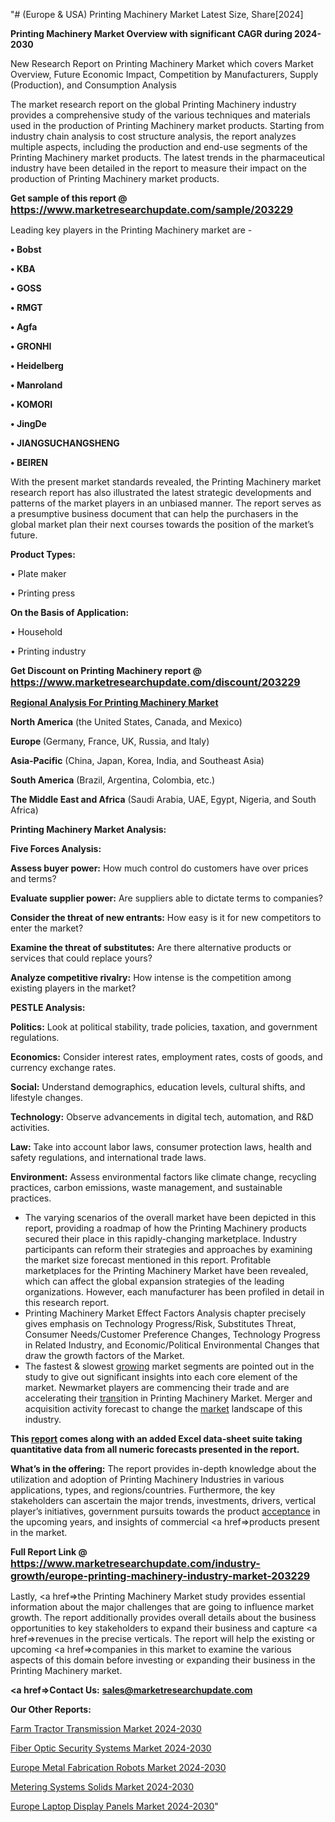 "# (Europe & USA) Printing Machinery Market Latest Size, Share[2024]

<strong>Printing Machinery Market Overview with significant CAGR during 2024-2030</strong>

New Research Report on Printing Machinery Market which covers Market Overview, Future Economic Impact, Competition by Manufacturers, Supply (Production), and Consumption Analysis

The market research report on the global Printing Machinery industry provides a comprehensive study of the various techniques and materials used in the production of Printing Machinery market products. Starting from industry chain analysis to cost structure analysis, the report analyzes multiple aspects, including the production and end-use segments of the Printing Machinery market products. The latest trends in the pharmaceutical industry have been detailed in the report to measure their impact on the production of Printing Machinery market products.

<strong>Get sample of this report @ <a href=https://www.marketresearchupdate.com/sample/203229><font size=3 color=#0000ff>https://www.marketresearchupdate.com/sample/203229</font></a></strong>

Leading key players in the Printing Machinery market are -

<strong>• Bobst

• KBA

• GOSS

• RMGT

• Agfa

• GRONHI

• Heidelberg

• Manroland

• KOMORI

• JingDe

• JIANGSUCHANGSHENG

• BEIREN</strong>

With the present market standards revealed, the Printing Machinery market research report has also illustrated the latest strategic developments and patterns of the market players in an unbiased manner. The report serves as a presumptive business document that can help the purchasers in the global market plan their next courses towards the position of the market’s future.

<strong>Product Types:</strong>

• Plate maker

• Printing press

<strong>On the Basis of Application:</strong>

• Household

• Printing industry

<strong>Get Discount on Printing Machinery report @ <a href=https://www.marketresearchupdate.com/discount/203229><font size=3 color=#0000ff>https://www.marketresearchupdate.com/discount/203229</font></a></strong>

<strong><u><b>Regional Analysis For Printing Machinery Market</b></u></strong>

<strong><b>North America</b></strong> (the United States, Canada, and Mexico)

<strong><b>Europe </b></strong>(Germany, France, UK, Russia, and Italy)

<strong><b>Asia-Pacific</b></strong> (China, Japan, Korea, India, and Southeast Asia)

<strong><b>South America</b></strong> (Brazil, Argentina, Colombia, etc.)

<strong><b>The Middle East and Africa</b></strong> (Saudi Arabia, UAE, Egypt, Nigeria, and South Africa)

<strong>Printing Machinery Market Analysis:</strong>

<strong>Five Forces Analysis:</strong>

<strong>Assess buyer power:</strong> How much control do customers have over prices and terms?

<strong>Evaluate supplier power:</strong> Are suppliers able to dictate terms to companies?

<strong>Consider the threat of new entrants:</strong> How easy is it for new competitors to enter the market?

<strong>Examine the threat of substitutes:</strong> Are there alternative products or services that could replace yours?

<strong>Analyze competitive rivalry:</strong> How intense is the competition among existing players in the market?

<strong>PESTLE Analysis:</strong>

<strong>Politics:</strong> Look at political stability, trade policies, taxation, and government regulations.

<strong>Economics:</strong> Consider interest rates, employment rates, costs of goods, and currency exchange rates.

<strong>Social:</strong> Understand demographics, education levels, cultural shifts, and lifestyle changes.

<strong>Technology:</strong> Observe advancements in digital tech, automation, and R&D activities.

<strong>Law:</strong> Take into account labor laws, consumer protection laws, health and safety regulations, and international trade laws.

<strong>Environment:</strong> Assess environmental factors like climate change, recycling practices, carbon emissions, waste management, and sustainable practices.

<ul>
  <li>The varying scenarios of the overall market have been depicted in this report, providing a roadmap of how the Printing Machinery products secured their place in this rapidly-changing marketplace. Industry participants can reform their strategies and approaches by examining the market size forecast mentioned in this report. Profitable marketplaces for the Printing Machinery Market have been revealed, which can affect the global expansion strategies of the leading organizations. However, each manufacturer has been profiled in detail in this research report.</li>
  <li>Printing Machinery Market Effect Factors Analysis chapter precisely gives emphasis on Technology Progress/Risk, Substitutes Threat, Consumer Needs/Customer Preference Changes, Technology Progress in Related Industry, and Economic/Political Environmental Changes that draw the growth factors of the Market.</li>
  <li>The fastest &amp; slowest <a href=ASDF991299>growing</a> market segments are pointed out in the study to give out significant insights into each core element of the market. Newmarket players are commencing their trade and are accelerating their <a href=>trans</a>ition in Printing Machinery Market. Merger and acquisition activity forecast to change the <a href=>market</a> landscape of this industry.</li>
</ul>
<strong>This <a href=>report</a> comes along with an added Excel data-sheet suite taking quantitative data from all numeric forecasts presented in the report.</strong>

<strong>What’s in the offering:</strong> The report provides in-depth knowledge about the utilization and adoption of Printing Machinery Industries in various applications, types, and regions/countries. Furthermore, the key stakeholders can ascertain the major trends, investments, drivers, vertical player’s initiatives, government pursuits towards the product <a href=ASDF881288>acceptance</a> in the upcoming years, and insights of commercial <a href=>products</a> present in the market.

<strong>Full Report Link @ <a href=https://www.marketresearchupdate.com/industry-growth/europe-printing-machinery-industry-market-203229><font size=3 color=#0000ff>https://www.marketresearchupdate.com/industry-growth/europe-printing-machinery-industry-market-203229</font></a></strong>

Lastly, <a href=>the</a> Printing Machinery Market study provides essential information about the major challenges that are going to influence market growth. The report additionally provides overall details about the business opportunities to key stakeholders to expand their business and capture <a href=>revenues</a> in the precise verticals. The report will help the existing or upcoming <a href=>companies</a> in this market to examine the various aspects of this domain before investing or expanding their business in the Printing Machinery market.

<strong><a href=><strong>Contact Us:</strong></a></strong>
<strong>sales@marketresearchupdate.com</strong>

<strong>Our Other Reports:</strong>

<a href=https://www.linkedin.com/pulse/farm-tractor-transmission-market-industry-analysis>Farm Tractor Transmission Market 2024-2030</a>

<a href=https://www.linkedin.com/pulse/fiber-optic-security-systems-market-analysis>Fiber Optic Security Systems Market 2024-2030</a>

<a href=https://www.linkedin.com/pulse/europe-metal-fabrication-robots-market-2023>Europe Metal Fabrication Robots Market 2024-2030</a>

<a href=https://www.linkedin.com/pulse/metering-systems-solids-market-outlook-ajmwf/>Metering Systems Solids Market 2024-2030</a>

<a href=https://www.linkedin.com/pulse/europe-laptop-display-panels-market-dxtyf/>Europe Laptop Display Panels Market 2024-2030</a>"

